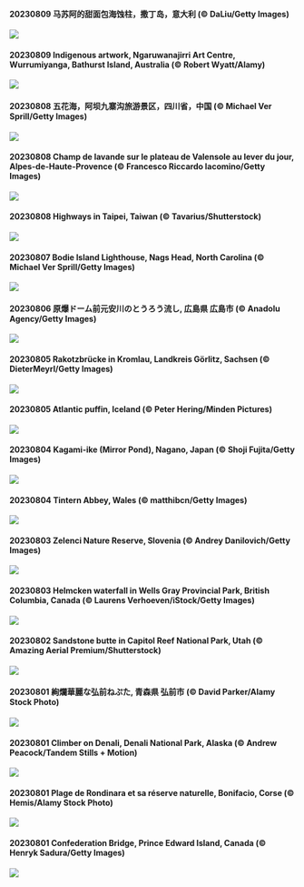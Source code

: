 #### 20230809 马苏阿的甜面包海蚀柱，撒丁岛，意大利 (© DaLiu/Getty Images)

![](20230809_PandiZucchero_1920x1080.jpg)

#### 20230809 Indigenous artwork, Ngaruwanajirri Art Centre, Wurrumiyanga, Bathurst Island, Australia (© Robert Wyatt/Alamy)

![](20230809_BathurstArt_1920x1080.jpg)

#### 20230808 五花海，阿坝九寨沟旅游景区，四川省，中国 (© Michael Ver Sprill/Getty Images)

![](20230808_LiQiu_1920x1080.jpg)

#### 20230808 Champ de lavande sur le plateau de Valensole au lever du jour, Alpes-de-Haute-Provence (© Francesco Riccardo Iacomino/Getty Images)

![](20230808_LavenderFrance_1920x1080.jpg)

#### 20230808 Highways in Taipei, Taiwan (© Tavarius/Shutterstock)

![](20230808_InfinityTaipei_1920x1080.jpg)

#### 20230807 Bodie Island Lighthouse, Nags Head, North Carolina (© Michael Ver Sprill/Getty Images)

![](20230807_BodieNC_1920x1080.jpg)

#### 20230806 原爆ドーム前元安川のとうろう流し, 広島県 広島市 (© Anadolu Agency/Getty Images)

![](20230806_HiroshimaPeace_1920x1080.jpg)

#### 20230805 Rakotzbrücke in Kromlau, Landkreis Görlitz, Sachsen (© DieterMeyrl/Getty Images)

![](20230805_Bogenbruecke_1920x1080.jpg)

#### 20230805 Atlantic puffin, Iceland (© Peter Hering/Minden Pictures)

![](20230805_AtlanticPuffin_1920x1080.jpg)

#### 20230804 Kagami-ike (Mirror Pond), Nagano, Japan (© Shoji Fujita/Getty Images)

![](20230804_NaganoPond_1920x1080.jpg)

#### 20230804 Tintern Abbey, Wales (© matthibcn/Getty Images)

![](20230804_GothicRuins_1920x1080.jpg)

#### 20230803 Zelenci Nature Reserve, Slovenia (© Andrey Danilovich/Getty Images)

![](20230803_ZelenciSprings_1920x1080.jpg)

#### 20230803 Helmcken waterfall in Wells Gray Provincial Park, British Columbia, Canada (© Laurens Verhoeven/iStock/Getty Images)

![](20230803_HelmckenWaterfall_1920x1080.jpg)

#### 20230802 Sandstone butte in Capitol Reef National Park, Utah (© Amazing Aerial Premium/Shutterstock)

![](20230802_CapitolButte_1920x1080.jpg)

#### 20230801 絢爛華麗な弘前ねぷた, 青森県 弘前市 (© David Parker/Alamy Stock Photo)

![](20230801_Neputa_1920x1080.jpg)

#### 20230801 Climber on Denali, Denali National Park, Alaska (© Andrew Peacock/Tandem Stills + Motion)

![](20230801_DenaliClimber_1920x1080.jpg)

#### 20230801 Plage de Rondinara et sa réserve naturelle, Bonifacio, Corse (© Hemis/Alamy Stock Photo)

![](20230801_Corse_1920x1080.jpg)

#### 20230801 Confederation Bridge, Prince Edward Island, Canada (© Henryk Sadura/Getty Images)

![](20230801_ConfederationBridge_1920x1080.jpg)

